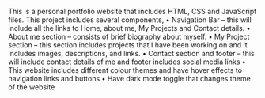 This is a personal portfolio website that includes HTML, CSS and JavaScript files. This project includes several components,
  •	Navigation Bar – this will include all the links to Home, about me, My Projects and Contact details. 
•	About me section – consists of brief biography about myself. 
•	My Project section – this section includes projects that I have been working on and it includes images, descriptions, and links. 
•	Contact section and footer – this will include contact details of me and footer includes social media links 
•	This website includes different colour themes and have hover effects to navigation links and buttons 
•	Have dark mode toggle that changes theme of the website 
